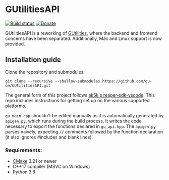# GUtilitiesAPI


[![Build status](https://ci.appveyor.com/api/projects/status/fhnddtpnb0o085b0?svg=true)](https://ci.appveyor.com/project/gu-on/gutilitiesapi)
[![Donate](https://img.shields.io/badge/Donate-Ko--fi-orange?logo=kofi&color=ff5f5f)](https://ko-fi.com/guonaudio)

GUtilitiesAPI is a reworking of [GUtilities](https://github.com/gu-on/GUtilities/), where the backend and frontend concerns have been separated. Additionally, Mac and Linux support is now provided. 

## Installation guide

Clone the repository and submodules:

    git clone --recursive --shallow-submodules https://github.com/gu-on/GUtilitiesAPI.git

The general form of this project follows [ak5k's reaper-sdk-vscode](https://github.com/ak5k/reaper-sdk-vscode). This repo includes instructions for getting set up on the various supported platforms. 

`gu_main.cpp` shouldn't be edited manually as it is automatically generated by `apigen.py`, which runs during the build process. It writes the code necessary to export the functions declared in `gu_api.hpp`. The `apigen.py` parses naively, expecting `//` comments followed by the function declaration (it also ignores #includes and blank lines). 

### Requirements:

- [CMake](https://cmake.org/) 3.21 or newer
- C++17 compiler (MSVC on Windows)
- Python 3.6